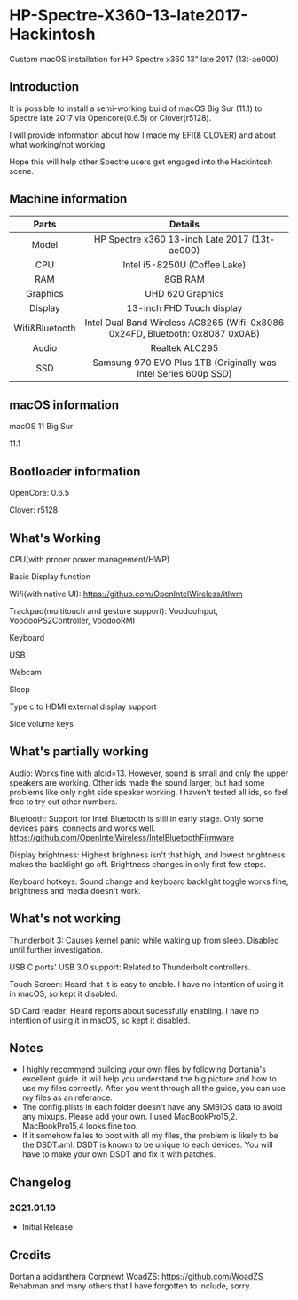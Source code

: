 # HP-Spectre-X360-13-late2017-Hackintosh
Custom macOS installation for HP Spectre x360 13" late 2017 (13t-ae000)

## Introduction
It is possible to install a semi-working build of macOS Big Sur (11.1) to Spectre late 2017 via Opencore(0.6.5) or Clover(r5128).

I will provide information about how I made my EFI(& CLOVER) and about what working/not working.

Hope this will help other Spectre users get engaged into the Hackintosh scene.

## Machine information
|Parts|Details
|:---:|:---:|
Model | HP Spectre x360 13-inch Late 2017 (13t-ae000)
CPU | Intel i5-8250U (Coffee Lake)
RAM | 8GB RAM
Graphics | UHD 620 Graphics
Display | 13-inch FHD Touch display
Wifi&Bluetooth | Intel Dual Band Wireless AC8265 (Wifi: 0x8086 0x24FD, Bluetooth: 0x8087 0x0AB)
Audio | Realtek ALC295
SSD | Samsung 970 EVO Plus 1TB (Originally was Intel Series 600p SSD)

## macOS information
macOS 11 Big Sur

11.1

## Bootloader information
OpenCore: 0.6.5

Clover: r5128

## What's Working
CPU(with proper power management/HWP)

Basic Display function

Wifi(with native UI): https://github.com/OpenIntelWireless/itlwm

Trackpad(multitouch and gesture support): VoodooInput, VoodooPS2Controller, VoodooRMI

Keyboard

USB

Webcam

Sleep

Type c to HDMI external display support

Side volume keys

## What's partially working
Audio: Works fine with alcid=13. However, sound is small and only the upper speakers are working. Other ids made the sound larger, but had some problems like only right side speaker working. I haven't tested all ids, so feel free to try out other numbers.

Bluetooth: Support for Intel Bluetooth is still in early stage. Only some devices pairs, connects and works well. https://github.com/OpenIntelWireless/IntelBluetoothFirmware

Display brightness: Highest brighness isn't that high, and lowest brightness makes the backlight go off. Brightness changes in only first few steps.

Keyboard hotkeys: Sound change and keyboard backlight toggle works fine, brightness and media doesn't work.

## What's not working
Thunderbolt 3: Causes kernel panic while waking up from sleep. Disabled until further investigation.

USB C ports' USB 3.0 support: Related to Thunderbolt controllers.

Touch Screen: Heard that it is easy to enable. I have no intention of using it in macOS, so kept it disabled.

SD Card reader: Heard reports about sucessfully enabling. I have no intention of using it in macOS, so kept it disabled.

## Notes
* I highly recommend building your own files by following Dortania's excellent guide. it will help you understand the big picture and how to use my files correctly. After you went through all the guide, you can use my files as an referance. 
* The config.plists in each folder doesn't have any SMBIOS data to avoid any mixups. Please add your own. I used MacBookPro15,2. MacBookPro15,4 looks fine too.
* If it somehow failes to boot with all my files, the problem is likely to be the DSDT.aml. DSDT is known to be unique to each devices. You will have to make your own DSDT and fix it with patches.

## Changelog
### 2021.01.10
- Initial Release

## Credits
Dortania
acidanthera
Corpnewt
WoadZS: https://github.com/WoadZS
Rehabman
and many others that I have forgotten to include, sorry.
